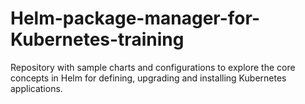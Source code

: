 # Helm-package-manager-for-Kubernetes-training
Repository with sample charts and configurations to explore the core concepts in Helm for defining, upgrading and installing Kubernetes applications.
